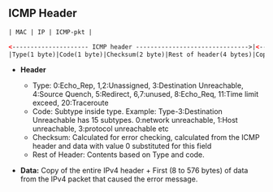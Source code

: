 ## ICMP Header

```html
| MAC | IP | ICMP-pkt |

<--------------------- ICMP header ------------------------------->|<---------------          Data --------------------------------------------->
|Type(1 byte)|Code(1 byte)|Checksum(2 byte)|Rest of header(4 bytes)|Copy-of-entire-IPv4-Header|(8 to 576 bytes) of IPv4 packet that caused error|
```
- **Header**
  - Type: 0:Echo_Rep, 1,2:Unassigned, 3:Destination Unreachable, 4:Source Quench, 5:Redirect, 6,7:unused, 8:Echo_Req, 11:Time limit exceed, 20:Traceroute
  - Code: Subtype inside type. Example:  Type-3:Destination Unreachable has 15 subtypes.  0:network unreachable, 1:Host unreachable, 3:protocol unreachable etc
  - Checksum: Calculated for error checking, calculated from the ICMP header and data with value 0 substituted for this field
  - Rest of Header: Contents based on Type and code.

- **Data:** Copy of the entire IPv4 header + First (8 to 576 bytes) of data from the IPv4 packet that caused the error message.



